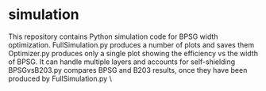 # simulation
This repository contains Python simulation code for BPSG width optimization.
FullSimulation.py produces a number of plots and saves them \
Optimizer.py produces only a single plot showing the efficiency vs the width of BPSG. It can handle multiple layers and accounts for self-shielding \
BPSGvsB203.py compares BPSG and B203 results, once they have been produced by FullSimulation.py \
